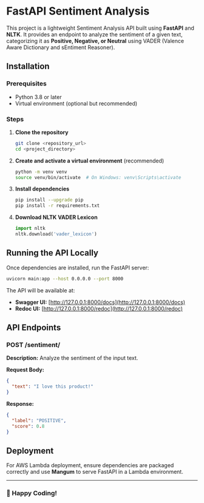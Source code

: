 # FastAPI Sentiment Analysis

This project is a lightweight Sentiment Analysis API built using **FastAPI** and **NLTK**. It provides an endpoint to analyze the sentiment of a given text, categorizing it as **Positive, Negative, or Neutral** using VADER (Valence Aware Dictionary and sEntiment Reasoner).

## Installation

### Prerequisites

- Python 3.8 or later
- Virtual environment (optional but recommended)

### Steps

1. **Clone the repository**

   ```sh
   git clone <repository_url>
   cd <project_directory>
   ```

2. **Create and activate a virtual environment** (recommended)

   ```sh
   python -m venv venv
   source venv/bin/activate  # On Windows: venv\Scripts\activate
   ```

3. **Install dependencies**

   ```sh
   pip install --upgrade pip
   pip install -r requirements.txt
   ```

4. **Download NLTK VADER Lexicon**

   ```python
   import nltk
   nltk.download('vader_lexicon')
   ```

## Running the API Locally

Once dependencies are installed, run the FastAPI server:

```sh
uvicorn main:app --host 0.0.0.0 --port 8000
```

The API will be available at:

- **Swagger UI:** [http://127.0.0.1:8000/docs](http://127.0.0.1:8000/docs)
- **Redoc UI:** [http://127.0.0.1:8000/redoc](http://127.0.0.1:8000/redoc)

## API Endpoints

### **POST /sentiment/**

**Description:** Analyze the sentiment of the input text.

**Request Body:**

```json
{
  "text": "I love this product!"
}
```

**Response:**

```json
{
  "label": "POSITIVE",
  "score": 0.8
}
```

## Deployment

For AWS Lambda deployment, ensure dependencies are packaged correctly and use **Mangum** to serve FastAPI in a Lambda environment.

---

### 🚀 Happy Coding!

